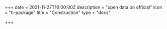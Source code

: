 +++
date = 2021-11-27T16:00:00Z
description = "open data on official"
icon = "ti-package"
title = "Construction"
type = "docs"

+++
